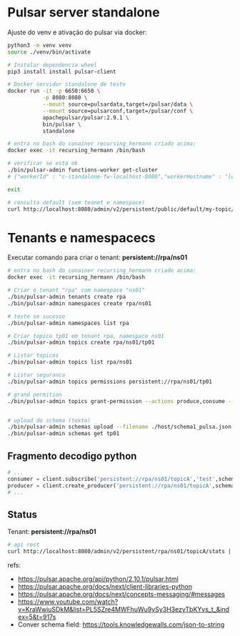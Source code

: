 # Pulsar server standalone
Ajuste do venv e ativação do pulsar via docker:
```bash
python3 -m venv venv
source ./venv/bin/activate

# Instalar dependencia wheel
pip3 install install pulsar-client

# Docker servidor standalone de teste
docker run -it -p 6650:6650 \
           -p 8080:8080 \
           --mount source=pulsardata,target=/pulsar/data \
           --mount source=pulsarconf,target=/pulsar/conf \
           apachepulsar/pulsar:2.9.1 \
           bin/pulsar \
           standalone

# entra no bash do conainer recursing_hermann criado acima:
docker exec -it recursing_hermann /bin/bash

# verificar se esta ok
./bin/pulsar-admin functions-worker get-cluster
# {"workerId" : "c-standalone-fw-localhost-8080","workerHostname" : "localhost","port" : 8080}

exit

# consulta default (sem teanet e namespace)
curl http://localhost:8080/admin/v2/persistent/public/default/my-topic/stats | python -m json.tool
```

# Tenants e namespacecs
Executar comando para criar o tenant: <b>persistent://rpa/ns01</b>

```bash
# entra no bash do conainer recursing_hermann criado acima:
docker exec -it recursing_hermann /bin/bash

# Criar o tenant "rpa" com namespace "ns01"
./bin/pulsar-admin tenants create rpa
./bin/pulsar-admin namespaces create rpa/ns01

# teste se sucesso
./bin/pulsar-admin namespaces list rpa

# Criar topico tp01 em tenant rpa, namespace ns01 
./bin/pulsar-admin topics create rpa/ns01/tp01

# Listar topicos
./bin/pulsar-admin topics list rpa/ns01

# Listar seguranca
./bin/pulsar-admin topics permissions persistent://rpa/ns01/tp01

# grand permition
./bin/pulsar-admin topics grant-permission --actions produce,consume --role application1 persistent://rpa/ns01/tp01


# upload do schema (texto)
./bin/pulsar-admin schemas upload --filename ./host/schema1_pulsa.json tp01
./bin/pulsar-admin schemas get tp01

```

## Fragmento decodigo python
```py
# ...
consumer = client.subscribe('persistent://rpa/ns01/topicA','test',schema=schema.StringSchema())
producer = client.create_producer('persistent://rpa/ns01/topicA',schema=schema.StringSchema())
# ...
```

## Status
Tenant: <b>persistent://rpa/ns01</b> 
```bash
# api rest
curl http://localhost:8080/admin/v2/persistent/rpa/ns01/topicA/stats | python -m json.tool

```

refs:
- https://pulsar.apache.org/api/python/2.10.1/pulsar.html
- https://pulsar.apache.org/docs/next/client-libraries-python
- https://pulsar.apache.org/docs/next/concepts-messaging/#messages
- https://www.youtube.com/watch?v=KraWwiuSDkM&list=PL5SZre4MWFhuWu9ySy3H3ezyTbKYvs_t_&index=5&t=917s
- Conver schema field: https://tools.knowledgewalls.com/json-to-string